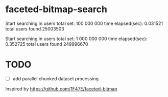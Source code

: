 # faceted-bitmap-search

Start searching in users total set: 100 000 000
time elapsed(sec): 0.031521
total users found 25003503

Start searching in users total set: 1 000 000 000
time elapsed(sec): 0.352725
total users found 249996670

# TODO
- [ ] add parallel chunked dataset processing

Inspired by https://github.com/1F47E/faceted-bitmap